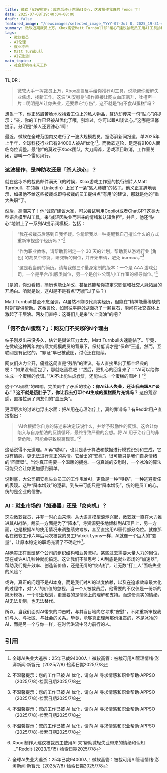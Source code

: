 ```yaml
---
title: 微软「AI安慰剂」：裁你后还让你跟AI谈心，这波操作我真的『emo』了！
date: 2025-07-08T19:40:04+08:00
draft: false
featured_image: "/newsimages/selected_image_YYYY-07-Jul 8, 2025_19-31-42-926.jpg"
summary: 微软近期裁员上万，Xbox高管Matt Turnbull却“暖心”建议被裁员工用AI工具排解焦虑，甚至附上求职、情绪调节的AI提示词。这波“AI安慰剂”操作瞬间引爆网络，网友吐槽“何不食AI蛋糕”，质疑AI既是裁员元凶又是“安慰”者，并担忧AI在心理健康领域的局限性。
tags: 
  - 微软裁员
  - AI伦理
  - 就业冲击
  - Matt Turnbull
  - AI安慰剂
main_topics: 
  - 社会影响与未来工作
---
```


TL;DR：
> 微软大手一挥裁员上万，Xbox高管反手给你推荐AI工具，说能帮你缓解失业焦虑、找新工作。这波“AI安慰剂”操作直接让网友血压飙升，吐槽声一片：明明是AI让你失业，还要靠它“疗伤”，这不就是“何不食AI蛋糕”吗？

想象一下，你正愁眉苦脸地收拾着工位上的私人物品，耳边却传来一句“贴心”的提示：“亲，你的工作已经被AI优化了哦，别难过，你可以跟AI谈谈心。”这哪是温馨提示，分明是“杀人还要诛心”啊！

最近，微软在全球范围内又进行了一波大规模裁员，据澎湃新闻报道，单2025年上半年，全球科技行业已有94000人被AI“优化”[^1]。而微软这轮，足足有9100人面临岗位调整。最“惨”的莫过于Xbox团队，大刀阔斧，游戏项目取消，工作室关闭，那叫一个雷厉风行。

### 这波操作，是神助攻还是「杀人诛心」？

就在这冰冷的裁员邮件满天飞的时候，Xbox游戏工作室的执行制片人Matt Turnbull，在领英（LinkedIn）上发了一条“感人肺腑”的帖子。他义正言辞地表示，如果他不给这些被裁或即将被裁的员工提供点“有用”的建议，那就是他的“重大失职”了。

然后，高潮来了！他“诚恳”建议大家，可以尝试利用Copilot或者ChatGPT这类大型语言模型AI工具，来“减轻因失业而带来的情绪和认知负担”。并且，他还“贴心”地附上了一系列AI提示词模板，包括：

> “我在被裁员后感到自我怀疑。你能帮我以一种提醒我自己擅长什么的方式重新审视这个经历吗？”[^2]
>
> “作为职业教练，请帮助我制定一个 30 天的计划，帮助我从游戏行业 [角色] 的裁员中恢复，研究新的岗位，并开始申请，避免 burnout。”[^2]
>
> “这是我当前的简历。请帮我做三个量身定制的版本：一个是 AAA 游戏公司，一个是平台/出版类岗位，另一个是创业公司/小工作室的领导岗位。”[^2]

（是的，你没看错，简历也能让AI改，甚至还能帮你搞定求职信和社交人脉拓展的开场白。咱就是说，这AI是不是有点“万能”过了头？）

Matt Turnbull甚至不忘强调，AI虽然不能取代真实经历，但能在“精神能量稀缺的时刻”提供帮助。这番言论，如同往平静的湖面扔了一颗巨石，瞬间在社交媒体上激起了千层浪。网友们直呼：这哥们儿是来“火上浇油”的吧？

### 「何不食AI蛋糕？」：网友们不买账的N个理由

帖子刚发出来没多久，估计是舆论压力太大，Matt Turnbull火速删帖了。毕竟，在微软这种两年内持续大规模裁员的背景下，保持低调才是“保命”王道。然而，互联网是有记忆的，“罪证”早已被截图，讨论还在继续。

网友们火力全开，痛批这简直是“残酷”的建议。有人直接甩出了那个经典的梗：“如果没有面包了，那就吃蛋糕吧！”然后，更扎心的回复来了：“AI可以给你生成一个蛋糕的食谱。”“AI不止能生成食谱，还能生成一个蛋糕的图片！”[^2]

这个“AI蛋糕”的暗喻，完美戳中了矛盾的核心：**你AI让人失业，还让我去跟AI“谈心”？这不就是饿肚子了，你让我去打印个AI生成的蛋糕图片充饥吗？** 这份荒谬感，直接拉满了网友们的“血压条”。

更深层次的讨论也浮出水面：把AI用在心理治疗上，真的靠谱吗？有Reddit用户直接指出：

> “AI会根据你自身的陈述来决定该说什么，并给予鼓励性的反馈。这会让你陷入与自身想法的反馈循环，最终导致严重的妄想。将 AI 用于治疗目的非常危险，可能会导致脱离现实。”[^5]

这话说得不无道理。AI再“聪明”，也只是基于算法和数据进行模式识别和生成，它没有情感，更无法进行真正的共情。它给出的“安慰”，很可能只是我们自身情绪的“回音壁”。当你真正需要一个温暖的拥抱、一句真诚的安慰时，一个冰冷的算法可能只会让你更加感到孤单。

说到底，大公司把安慰失业员工的工作甩给AI，更像是一种“甩锅”，一种逃避责任的表现。这种“降本增效”的逻辑，到头来可能只是“降本增伤”，伤的是员工的心，伤的是企业的信誉。

### AI：就业市场的「加速器」还是「绞肉机」？

这次微软裁员，并非一时心血来潮。从大语言模型浪潮兴起，微软就一直在大力推进其AI战略。裁员一方面是为了“降本”，将资源更多地倾斜到AI项目上，另一方面，也是根据AI的使用情况来调整绩效考核，甚至直接用AI替代部分岗位。就像那名在微软工作六年后两次被裁的员工Patrick Lyons一样，AI就像一个巨大的“变量”，让原本稳定的职场充满了不确定性[^1]。

AI确实正在重塑整个公司的组织结构和业务流程。某些过去需要大量人力的岗位，现在或许AI几秒钟就能搞定。这让我们不禁思考：AI到底是就业市场的“加速器”，帮助我们提升效率、创造新价值，还是无情的“绞肉机”，让无数“打工人”面临失业的风险？

或许，真正的问题不是AI本身，而是我们对AI的过度依赖，以及在追求效率最大化的过程中，对“人”的价值的忽视。当一个人被裁员后，他需要的不仅仅是一份新的简历模板，一个职业规划，更重要的是情感上的理解和支持。而这份真实的情绪，AI无法复制，也无法替代。

所以，当我们面对AI带来的冲击时，与其盲目地向它寻求“安慰”，不如重新审视我们与人、与社区、与社会的关系。毕竟，能够真正理解那份沮丧的，不是冰冷的AI，而是另一个与你一样，在时代洪流中努力前行的人。

## 引用

[^1]: 全球AI失业大逃杀：25年已裁94000人！微软高管：被裁可用AI管理情绪·澎湃新闻·新智元（2025/7/8）·检索日期2025/7/8
[^2]: 不温馨提示：您的工作已被 AI 优化，请向 AI 寻求情感和职业帮助·APPSO（2025/7/8）·检索日期2025/7/8
[^3]: 微软裁员9000人后，Xbox执行制片建议借助AI缓解情绪困境·搜狐（2025/7/8）·检索日期2025/7/8
[^4]: 杀人还要诛心！因AI被裁员：微软高管还建议用Copilot纾困解压·新浪财经（2025/7/7）·检索日期2025/7/8
[^5]: Xbox 制作人建议被裁员工使用AI 来“帮助减轻失业带来的情绪和认知 ...”·Reddit·（2023/9/15）·检索日期2025/7/8
